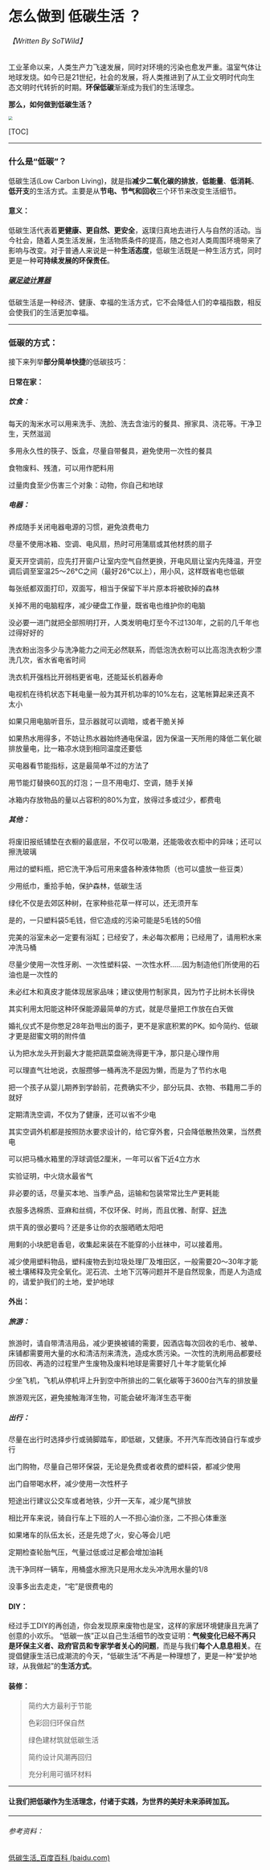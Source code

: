 # 怎么做到 低碳生活 ？

###### 【Written By SoTWild】



工业革命以来，人类生产力飞速发展，同时对环境的污染也愈发严重。温室气体让地球发烧。如今已是21世纪，社会的发展，将人类推进到了从工业文明时代向生态文明时代转折的时期。**环保低碳**渐渐成为我们的生活理念。

**那么，如何做到低碳生活？**

<img src="http://p5.itc.cn/images01/20200616/aaa27b6b07e2440492b178dd2e4afca7.jpeg" style="zoom:50%;" />

[TOC]

------

### 什么是“低碳”？

低碳生活(Low Carbon Living)，就是指**减少二氧化碳的排放**，**低能量**、**低消耗**、**低开支**的生活方式。主要是从**节电、节气和回收**三个环节来改变生活细节。

#### 意义：

低碳生活代表着**更健康、更自然、更安全**，返璞归真地去进行人与自然的活动。当今社会，随着人类生活发展，生活物质条件的提高，随之也对人类周围环境带来了影响与改变。对于普通人来说是一种**生活态度**，低碳生活既是一种生活方式，同时更是一种**可持续发展的环保责任**。

##### [碳足迹计算器 ](http://www.carbonstop.net/carbon_calculator/)

低碳生活是一种经济、健康、幸福的生活方式，它不会降低人们的幸福指数，相反会使我们的生活更加幸福。

------

### 低碳的方式：

接下来列举**部分简单快捷**的低碳技巧：

#### 日常在家：

##### 饮食：

每天的淘米水可以用来洗手、洗脸、洗去含油污的餐具、擦家具、浇花等。干净卫生，天然滋润

多用永久性的筷子、饭盒，尽量自带餐具，避免使用一次性的餐具

食物废料、残渣，可以用作肥料用

过量肉食至少伤害三个对象：动物，你自己和地球

##### 电器：

养成随手关闭电器电源的习惯，避免浪费电力

尽量不使用冰箱、空调、电风扇，热时可用蒲扇或其他材质的扇子

夏天开空调前，应先打开窗户让室内空气自然更换，开电风扇让室内先降温，开空调后调至室温25～26°C之间（最好26°C以上），用小风，这样既省电也低碳

每张纸都双面打印，双面写，相当于保留下半片原本将被砍掉的森林

关掉不用的电脑程序，减少硬盘工作量，既省电也维护你的电脑

没必要一进门就把全部照明打开，人类发明电灯至今不过130年，之前的几千年也过得好好的

洗衣粉出泡多少与洗净能力之间无必然联系，而低泡洗衣粉可以比高泡洗衣粉少漂洗几次，省水省电省时间

洗衣机开强档比开弱档更省电，还能延长机器寿命

电视机在待机状态下耗电量一般为其开机功率的10%左右，这笔帐算起来还真不太小

如果只用电脑听音乐，显示器就可以调暗，或者干脆关掉

如果热水用得多，不妨让热水器始终通电保温，因为保温一天所用的降低二氧化碳排放量电，比一箱凉水烧到相同温度还要低

买电器看节能指标，这是最简单不过的方法了

用节能灯替换60瓦的灯泡；一旦不用电灯、空调，随手关掉

冰箱内存放物品的量以占容积的80%为宜，放得过多或过少，都费电

##### 其他：

将废旧报纸铺垫在衣橱的最底层，不仅可以吸潮，还能吸收衣柜中的异味；还可以擦洗玻璃

用过的塑料瓶，把它洗干净后可用来盛各种液体物质（也可以盛放一些豆类）

少用纸巾，重拾手帕，保护森林，低碳生活

绿化不仅是去郊区种树，在家种些花草一样可以，还无须开车

是的，一只塑料袋5毛钱，但它造成的污染可能是5毛钱的50倍

完美的浴室未必一定要有浴缸；已经安了，未必每次都用；已经用了，请用积水来冲洗马桶

尽量少使用一次性牙刷、一次性塑料袋、一次性水杯……因为制造他们所使用的石油也是一次性的

未必红木和真皮才能体现居家品味；建议使用竹制家具，因为竹子比树木长得快

其实利用太阳能这种环保能源最简单的方式，就是尽量把工作放在白天做

婚礼仪式不是你憋足28年劲甩出的面子，更不是家底积累的PK。如今简约、低碳才更是甜蜜文明的附件值

认为把水龙头开到最大才能把蔬菜盘碗洗得更干净，那只是心理作用

可以理直气壮地说，衣服攒够一桶再洗不是因为懒，而是为了节约水电

把一个孩子从婴儿期养到学龄前，花费确实不少，部分玩具、衣物、书籍用二手的就好

定期清洗空调，不仅为了健康，还可以省不少电

其实空调外机都是按照防水要求设计的，给它穿外套，只会降低散热效果，当然费电

可以把马桶水箱里的浮球调低2厘米，一年可以省下近4立方水

实验证明，中火烧水最省气

非必要的话，尽量买本地、当季产品，运输和包装常常比生产更耗能

衣服多选棉质、亚麻和丝绸，不仅环保、时尚，而且优雅、耐穿、[好洗](popularization/20220228)

烘干真的很必要吗？还是多让你的衣服晒晒太阳吧

用剩的小块肥皂香皂，收集起来装在不能穿的小丝袜中，可以接着用。

减少使用塑料物品，塑料废物去到垃圾处理厂及堆田区，一般需要20～30年才能被土壤稀释及完全氧化。泥石流、土地下沉等问题并不是自然现象，而是人为造成的，请爱护我们的土地，爱护地球

#### 外出：

##### 旅游：

旅游时，请自带清洁用品，减少更换被铺的需要，因酒店每次回收的毛巾、被单、床铺都需要用大量的水和清洁剂来清洗，造成水质污染。一次性的洗刷用品都要经历回收、再造的过程里产生废物及废料地球是需要好几十年才能氧化掉

少坐飞机，飞机从停机坪上升到空中所排出的二氧化碳等于3600台汽车的排放量

旅游观光区，避免接触海洋生物，可能会破坏海洋生态平衡

##### 出行：

尽量在出行时选择步行或骑脚踏车，即低碳，又健康。不开汽车而改骑自行车或步行

出门购物，尽量自己带环保袋，无论是免费或者收费的塑料袋，都减少使用

出门自带喝水杯，减少使用一次性杯子

短途出行建议公交车或者地铁，少开一天车，减少尾气排放

相比开车来说，骑自行车上下班的人一不担心油价涨，二不担心体重涨

如果堵车的队伍太长，还是先熄了火，安心等会儿吧

定期检查轮胎气压，气量过低或过足都会增加油耗

洗干净同样一辆车，用桶盛水擦洗只是用水龙头冲洗用水量的1/8

没事多出去走走，“宅”是很费电的

#### DIY：

经过手工DIY的再创造，你会发现原来废物也是宝，这样的家居环境健康且充满了创意的小欢乐。 “低碳一族”正以自己生活细节的改变证明：**气候变化已经不再只是环保主义者、政府官员和专家学者关心的问题**，而是与我们**每个人息息相关**。在提倡健康生活已成潮流的今天，“低碳生活”不再是一种理想了，更是一种“爱护地球，从我做起”的**生活方式**。

#### 装修：

> 简约大方最利于节能
>
> 色彩回归环保自然
>
> 绿色建材筑就低碳生活
>
> 简约设计风潮再回归
>
> 充分利用可循环材料

------



#### 让我们把低碳作为生活理念，付诸于实践，为世界的美好未来添砖加瓦。



------

###### 参考资料：

[低碳生活_百度百科 (baidu.com)](https://baike.baidu.com/item/低碳生活/6857178)